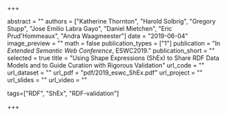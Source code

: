 +++

abstract = ""
authors = ["Katherine Thornton", "Harold Solbrig", "Gregory Stupp", "Jose Emilio Labra Gayo", "Daniel Mietchen", "Eric Prud'Hommeaux", "Andra Waagmeester"]
date = "2019-06-04"
image_preview = ""
math = false
publication_types = ["1"]
publication = "In *Extended Semantic Web Conference*, ESWC2019."
publication_short = ""
selected = true
title = "Using Shape Expressions (ShEx) to Share RDF Data Models and to Guide Curation with Rigorous Validation"
url_code = ""
url_dataset = ""
url_pdf = "pdf/2019_eswc_ShEx.pdf"
url_project = ""
url_slides = ""
url_video = ""

tags=["RDF", "ShEx", "RDF-validation"]

+++


